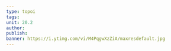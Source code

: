 ```yaml
---
type: topoi
tags: 
unit: 20.2
author:
publish:
banner: https://i.ytimg.com/vi/M4PqgwXzZiA/maxresdefault.jpg
---
```

